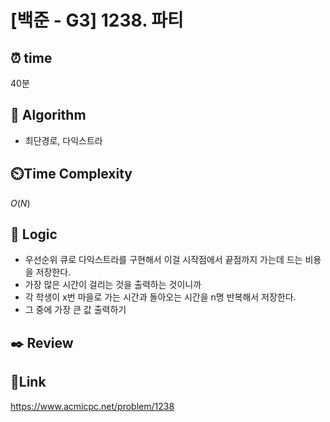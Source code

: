 # [백준 - G3] 1238. 파티

## ⏰ **time**

40분

## :pushpin: **Algorithm**

- 최단경로, 다익스트라

## ⏲️**Time Complexity**

$O(N)$

## :round_pushpin: **Logic**

- 우선순위 큐로 다익스트라를 구현해서 이걸 시작점에서 끝점까지 가는데 드는 비용을 저장한다.
- 가장 많은 시간이 걸리는 것을 출력하는 것이니까
- 각 학생이 x번 마을로 가는 시간과 돌아오는 시간을 n명 반복해서 저장한다.
- 그 중에 가장 큰 값 출력하기

## :black_nib: **Review**


## 📡**Link**

https://www.acmicpc.net/problem/1238